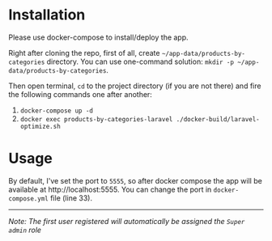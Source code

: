 # Installation

Please use docker-compose to install/deploy the app.

Right after cloning the repo, first of all, create `~/app-data/products-by-categories` directory. You can use one-command solution:
`mkdir -p ~/app-data/products-by-categories`.

Then open terminal, `cd` to the project directory (if you are not there) and fire the following commands one after another:
1) `docker-compose up -d`
2) `docker exec products-by-categories-laravel ./docker-build/laravel-optimize.sh`

# Usage

By default, I've set the port to `5555`, so after docker compose the app will be available at http://localhost:5555. You can change the port in `docker-compose.yml` file (line 33).

---

*Note: The first user registered will automatically be assigned the `Super admin` role*
